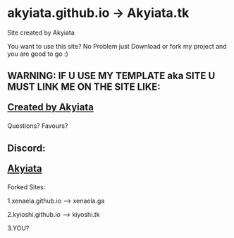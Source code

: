 # akyiata.github.io -> Akyiata.tk
Site created by Akyiata

You want to use this site? No Problem just Download or fork my project and you are good to go :)

WARNING: IF U USE MY TEMPLATE aka SITE U MUST LINK ME ON THE SITE LIKE: <a href="http://github.com/akyiata" target="_blank"><p>Created by Akyiata</p></a>
-----
Questions? Favours?

Discord: <a href="https://discordapp.com/users/444625196272582686" target="_blank"><p>Akyiata</p></a>
-----
Forked Sites:

1.xenaela.github.io --> xenaela.ga

2.kyioshi.github.io --> kiyoshi.tk

3.YOU?
